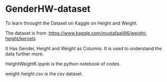 # GenderHW-dataset
To learn throught the Dataset on Kaggle on Height and Weight.

The dataset is from :https://www.kaggle.com/mustafaali96/weight-height/kernels

It Has Gender, Height and Weight as Columns. It is used to understand the data further more.

HeightWeightK.ipynb is the python notebook of codes.

weight-height.csv is the csv dataset.
